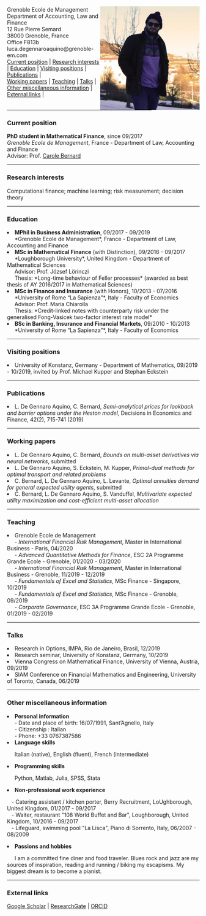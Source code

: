 <img src="photo_webpage.jpg" alt=" " align="right" style="vertical-align: top;"  width=260; height=270;>
Grenoble Ecole de Management <br>
Department of Accounting, Law and Finance <br>
12 Rue Pierre Semard <br>
38000 Grenoble, France <br>
Office F813b <br>
luca.degennaroaquino@grenoble-em.com <br>


<div>
 
  <div>
  <a href="#current-position">Current position</a> | <a href="#research-interests">Research interests</a> | <a href="#education">Education</a> | <a href="#visiting-positions">Visiting positions</a> | <a href="#publications">Publications</a> | 
  </div>
  <div>
   <a href="#working-papers">Working papers</a> | <a href="#teaching">Teaching</a> | <a href="#talks">Talks</a> | <a href="#other-miscellaneous-information">Other miscellaneous information</a> |  <a href="#external-links">External links</a> |
  </div>
  
</div>

<hr width="75%">

<!--- <a href="https://raw.githubusercontent.com/luca-dga/-/master/CV_LucaDGA.pdf" target="_blank">Download CV</a>  --->

<!--- <hr width="25%"> --->
 
 
### **Current position**
   <b>PhD student in Mathematical Finance</b>, since 09/2017  <br>
   *Grenoble Ecole de Management*, France - Department of Law, Accounting and Finance <br>
   Advisor: Prof. <a href="http://www.carole.bernard.free.fr/" target="_blank">Carole Bernard</a>
    
<hr>
    
### **Research interests**
Computational finance; machine learning; risk measurement; decision theory


<hr>

### **Education**

<li><b>MPhil in Business Administration</b>, 09/2017 - 09/2019 </li> 
&nbsp;&nbsp;&nbsp;&nbsp; *Grenoble Ecole de Management*, France - Department of Law, Accounting and Finance 	  

<li><b>MSc in Mathematical Finance</b> (with Distinction), 09/2016 - 09/2017 </li>
&nbsp;&nbsp;&nbsp;&nbsp; *Loughborough University*, United Kingdom - Department of Mathematical Sciences <br>
&nbsp;&nbsp;&nbsp;&nbsp; Advisor: Prof. József Lörinczi <br>
&nbsp;&nbsp;&nbsp;&nbsp; Thesis: *Long-time behaviour of Feller processes* (awarded as best thesis of AY 2016/2017 in Mathematical Sciences)

<li><b>MSc in Finance and Insurance</b> (with Honors), 10/2013 - 07/2016 </li>
&nbsp;&nbsp;&nbsp;&nbsp; *University of Rome “La Sapienza”*, Italy - Faculty of Economics <br>
&nbsp;&nbsp;&nbsp;&nbsp; Advisor: Prof. Maria Chiarolla <br>
&nbsp;&nbsp;&nbsp;&nbsp; Thesis: *Credit-linked notes with counterparty risk under the generalised Fong-Vasicek two-factor interest rate model*
    
<li><b>BSc in Banking, Insurance and Financial Markets</b>, 09/2010 - 10/2013 </li> 
&nbsp;&nbsp;&nbsp;&nbsp; *University of Rome “La Sapienza”*, Italy - Faculty of Economics
   
<hr>

### **Visiting positions**

<li>University of Konstanz, Germany - Department of Mathematics, 09/2019 - 10/2019, invited by Prof. Michael Kupper and Stephan Eckstein </li>

<hr>

### **Publications**

<li>L. De Gennaro Aquino, C. Bernard, <i>Semi-analytical prices for lookback and barrier options under the Heston model</i>, Decisions in Economics and Finance, 42(2), 715-741 (2019)</li>

<hr>

### **Working papers**

<li>L. De Gennaro Aquino, C. Bernard, <i>Bounds on multi-asset derivatives via neural networks</i>, submitted</li>

<li>L. De Gennaro Aquino, S. Eckstein, M. Kupper, <i>Primal-dual methods for optimal transport and related problems</i></li>

<li>C. Bernard, L. De Gennaro Aquino, L. Levante, <i>Optimal annuities demand for general expected utility agents</i>, submitted</li>

<li>C. Bernard, L. De Gennaro Aquino, S. Vanduffel, <i>Multivariate expected utility maximization and cost-efficient multi-asset allocation</i></li>

<hr>

### **Teaching**

<li>Grenoble Ecole de Management</li>
&nbsp;&nbsp;&nbsp;&nbsp; - <i>International Financial Risk Management</i>, Master in International Business - Paris, 04/2020 <br>
&nbsp;&nbsp;&nbsp;&nbsp; - <i>Advanced Quantitative Methods for Finance</i>, ESC 2A Programme Grande Ecole - Grenoble, 01/2020 - 03/2020<br>
&nbsp;&nbsp;&nbsp;&nbsp; - <i>International Financial Risk Management</i>, Master in International Business - Grenoble, 11/2019 - 12/2019<br>
&nbsp;&nbsp;&nbsp;&nbsp; - <i>Fundamentals of Excel and Statistics</i>, MSc Finance - Singapore, 10/2019<br>
&nbsp;&nbsp;&nbsp;&nbsp; - <i>Fundamentals of Excel and Statistics</i>, MSc Finance - Grenoble, 09/2019<br>
&nbsp;&nbsp;&nbsp;&nbsp; - <i>Corporate Governance</i>, ESC 3A Programme Grande Ecole - Grenoble, 01/2019 - 02/2019<br>

<hr>

### **Talks**

<li>Research in Options, IMPA, Rio de Janeiro, Brasil, 12/2019</li>
<li>Research seminar, University of Konstanz, Germany, 10/2019</li>
<li>Vienna Congress on Mathematical Finance, University of Vienna, Austria, 09/2019</li>
<li>SIAM Conference on Financial Mathematics and Engineering, University of Toronto, Canada, 06/2019</li>

<hr>

### **Other miscellaneous information**

<li><b>Personal information</b></li>
&nbsp;&nbsp;&nbsp;&nbsp; - Date and place of birth: 16/07/1991, Sant’Agnello, Italy <br>
&nbsp;&nbsp;&nbsp;&nbsp; - Citizenship : Italian <br>
&nbsp;&nbsp;&nbsp;&nbsp; - Phone: +33 0767387586

<li><b>Language skills</b></li>

&nbsp;&nbsp;&nbsp;&nbsp; Italian (native), English (fluent), French (intermediate)
    
<li><b>Programming skills</b></li>

&nbsp;&nbsp;&nbsp;&nbsp; Python, Matlab, Julia, SPSS, Stata
    
<li><b>Non-professional work experience</b></li>

&nbsp;&nbsp; - Catering assistant / kitchen porter, Berry Recruitment, LoUghborough, United Kingdom, 01/2017 - 09/2017<br>
&nbsp;&nbsp; - Waiter, restaurant "108 World Buffet and Bar", Loughborough, United Kingdom, 10/2016 - 09/2017<br>
&nbsp;&nbsp; - Lifeguard, swimming pool "La Lisca", Piano di Sorrento, Italy, 06/2007 - 08/2009<br>

<li><b>Passions and hobbies</b></li>

&nbsp;&nbsp;&nbsp;&nbsp; I am a committed fine diner and food traveler. Blues rock and jazz are my sources of inspiration, reading and running / biking my escapisms. My biggest dream is to become a pianist. 
<hr>

### **External links**

<a href="https://scholar.google.it/citations?user=Jk0lgM4AAAAJ&hl=it&oi=ao" target="_blank">Google Scholar</a> | 
<a href="https://www.researchgate.net/profile/Luca_De_Gennaro_Aquino" target="_blank">ResearchGate</a> |
<a href="https://orcid.org/0000-0001-5377-5385" target="_blank">ORCID</a> 
